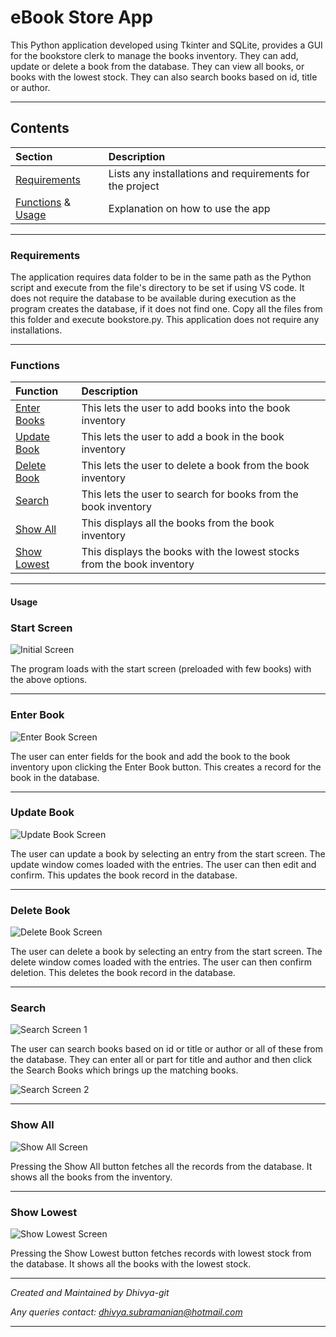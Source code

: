 # eBook Store App
This Python application developed using Tkinter and SQLite, provides a GUI for the bookstore clerk to manage the books inventory. They can add, update or delete a book from the database. They can view all books, or books with the lowest stock. They can also search books based on id, title or author.

---
## Contents
| Section | Description |
| :--- | :--- |
| [Requirements](#requirements) | Lists any installations and requirements for the project |
| [Functions](#functions) & [Usage](#usage) | Explanation on how to use the app |

---
### **Requirements**
The application requires data folder to be in the same path as the Python script and execute from the file's directory to be set if using VS code. It does not require the database to be available during execution as the program creates the database, if it does not find one. Copy all the files from this folder and execute bookstore.py. This application does not require any installations.

---
### **Functions**
| Function | Description |
| :--- | :--- |
| [Enter Books](#enter-book) | This lets the user to add books into the book inventory |
| [Update Book](#update-book) | This lets the user to add a book in the book inventory |
| [Delete Book](#delete-book) | This lets the user to delete a book from the book inventory |
| [Search](#search) | This lets the user to search for books from the book inventory |
| [Show All](#show-all) | This displays all the books from the book inventory |
| [Show Lowest](#show-lowest) | This displays the books with the lowest stocks from the book inventory |

---
#### **Usage**
### Start Screen
![Initial Screen](images/start_up_screen.PNG)

The program loads with the start screen (preloaded with few books) with the above options.

---
### Enter Book
![Enter Book Screen](images/enter_book.PNG)

The user can enter fields for the book and add the book to the book inventory upon clicking the Enter Book button. This creates a record for the book in the database.

---
### Update Book
![Update Book Screen](images/update_book.PNG)

The user can update a book by selecting an entry from the start screen. The update window comes loaded with the entries. The user can then edit and confirm. This updates the book record in the database.

---
### Delete Book
![Delete Book Screen](images/delete_book.PNG)

The user can delete a book by selecting an entry from the start screen. The delete window comes loaded with the entries. The user can then confirm deletion. This deletes the book record in the database. 

---
### Search
![Search Screen 1](images/search_books_1.PNG)

The user can search books based on id or title or author or all of these from the database. They can enter all or part for title and author and then click the Search Books which brings up the matching books.

![Search Screen 2](images/search_books_2.PNG)

---
### Show All
![Show All Screen](images/start_up_screen.PNG)

Pressing the Show All button fetches all the records from the database. It shows all the books from the inventory.

---
### Show Lowest
![Show Lowest Screen](images/show_lowest.PNG)

Pressing the Show Lowest button fetches records with lowest stock from the database. It shows all the books with the lowest stock.

---

*Created and Maintained by Dhivya-git*

*Any queries contact: dhivya.subramanian@hotmail.com*

---